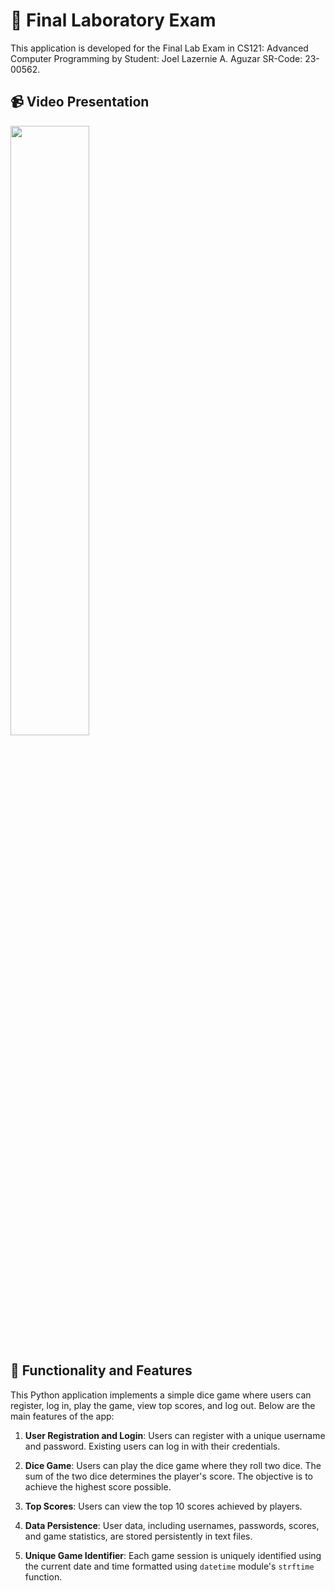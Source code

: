 # 🎲 Final Laboratory Exam

This application is developed for the Final Lab Exam in CS121: Advanced Computer Programming by Student: Joel Lazernie A. Aguzar SR-Code: 23-00562.

## 📹 Video Presentation

[<img src="https://drive.google.com/file/d/1Jinr4fNcKAKDx1bU153Xzo6N38xFnCsR/view?usp=drive_link" width="50%">](https://drive.google.com/file/d/1PiPwwrEikVahJlDW3tHpvnyvZpmGOPtB/view?usp=drive_link "Now in Android: 55")

## 🚀 Functionality and Features

This Python application implements a simple dice game where users can register, log in, play the game, view top scores, and log out. Below are the main features of the app:

1. **User Registration and Login**: Users can register with a unique username and password. Existing users can log in with their credentials.

2. **Dice Game**: Users can play the dice game where they roll two dice. The sum of the two dice determines the player's score. The objective is to achieve the highest score possible.

3. **Top Scores**: Users can view the top 10 scores achieved by players.

4. **Data Persistence**: User data, including usernames, passwords, scores, and game statistics, are stored persistently in text files.

5. **Unique Game Identifier**: Each game session is uniquely identified using the current date and time formatted using `datetime` module's `strftime` function.
